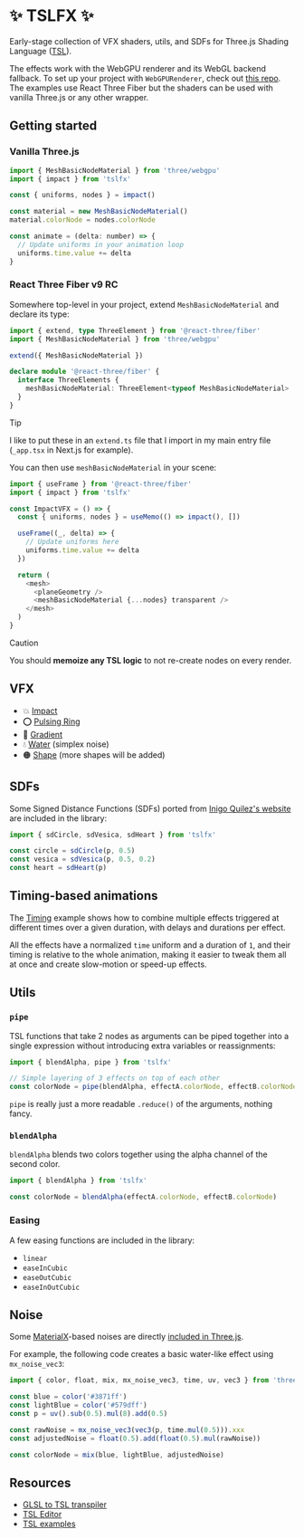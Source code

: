 # ✨ TSLFX ✨

Early-stage collection of VFX shaders, utils, and SDFs for Three.js Shading Language ([TSL](https://github.com/mrdoob/three.js/wiki/Three.js-Shading-Language)).

The effects work with the WebGPU renderer and its WebGL backend fallback. To set up your project with `WebGPURenderer`, check out [this repo](https://github.com/verekia/three-gpu-ecosystem-tests). The examples use React Three Fiber but the shaders can be used with vanilla Three.js or any other wrapper.

## Getting started

### Vanilla Three.js

```js
import { MeshBasicNodeMaterial } from 'three/webgpu'
import { impact } from 'tslfx'

const { uniforms, nodes } = impact()

const material = new MeshBasicNodeMaterial()
material.colorNode = nodes.colorNode

const animate = (delta: number) => {
  // Update uniforms in your animation loop
  uniforms.time.value += delta
}
```

### React Three Fiber v9 RC

Somewhere top-level in your project, extend `MeshBasicNodeMaterial` and declare its type:

```ts
import { extend, type ThreeElement } from '@react-three/fiber'
import { MeshBasicNodeMaterial } from 'three/webgpu'

extend({ MeshBasicNodeMaterial })

declare module '@react-three/fiber' {
  interface ThreeElements {
    meshBasicNodeMaterial: ThreeElement<typeof MeshBasicNodeMaterial>
  }
}
```

> [!TIP]
> I like to put these in an `extend.ts` file that I import in my main entry file (`_app.tsx` in Next.js for example).

You can then use `meshBasicNodeMaterial` in your scene:

```js
import { useFrame } from '@react-three/fiber'
import { impact } from 'tslfx'

const ImpactVFX = () => {
  const { uniforms, nodes } = useMemo(() => impact(), [])

  useFrame((_, delta) => {
    // Update uniforms here
    uniforms.time.value += delta
  })

  return (
    <mesh>
      <planeGeometry />
      <meshBasicNodeMaterial {...nodes} transparent />
    </mesh>
  )
}
```

> [!CAUTION]
> You should **memoize any TSL logic** to not re-create nodes on every render.

## VFX

- 💥 [Impact](https://tslfx.v1v2.io/impact)
- ⭕️ [Pulsing Ring](https://tslfx.v1v2.io/pulsing-ring)
- 🌈 [Gradient](https://tslfx.v1v2.io/gradient)
- 💧 [Water](https://tslfx.v1v2.io/water) (simplex noise)
- 🟠 [Shape](https://tslfx.v1v2.io/shape) (more shapes will be added)

## SDFs

Some Signed Distance Functions (SDFs) ported from [Inigo Quilez's website](https://iquilezles.org/articles/distfunctions2d/) are included in the library:

```js
import { sdCircle, sdVesica, sdHeart } from 'tslfx'

const circle = sdCircle(p, 0.5)
const vesica = sdVesica(p, 0.5, 0.2)
const heart = sdHeart(p)
```

## Timing-based animations

The [Timing](https://tslfx.v1v2.io/timing) example shows how to combine multiple effects triggered at different times over a given duration, with delays and durations per effect.

All the effects have a normalized `time` uniform and a duration of `1`, and their timing is relative to the whole animation, making it easier to tweak them all at once and create slow-motion or speed-up effects.

## Utils

### `pipe`

TSL functions that take 2 nodes as arguments can be piped together into a single expression without introducing extra variables or reassignments:

```js
import { blendAlpha, pipe } from 'tslfx'

// Simple layering of 3 effects on top of each other
const colorNode = pipe(blendAlpha, effectA.colorNode, effectB.colorNode, effectC.colorNode)
```

`pipe` is really just a more readable `.reduce()` of the arguments, nothing fancy.

### `blendAlpha`

`blendAlpha` blends two colors together using the alpha channel of the second color.

```js
import { blendAlpha } from 'tslfx'

const colorNode = blendAlpha(effectA.colorNode, effectB.colorNode)
```

### Easing

A few easing functions are included in the library:

- `linear`
- `easeInCubic`
- `easeOutCubic`
- `easeInOutCubic`

## Noise

Some [MaterialX](https://materialx.org/)-based noises are directly [included in Three.js](https://github.com/mrdoob/three.js/blob/master/examples/webgpu_materialx_noise.html).

For example, the following code creates a basic water-like effect using `mx_noise_vec3`:

```js
import { color, float, mix, mx_noise_vec3, time, uv, vec3 } from 'three/tsl'

const blue = color('#3871ff')
const lightBlue = color('#579dff')
const p = uv().sub(0.5).mul(8).add(0.5)

const rawNoise = mx_noise_vec3(vec3(p, time.mul(0.5))).xxx
const adjustedNoise = float(0.5).add(float(0.5).mul(rawNoise))

const colorNode = mix(blue, lightBlue, adjustedNoise)
```

## Resources

- [GLSL to TSL transpiler](https://threejs.org/examples/?q=webgpu#webgpu_tsl_transpiler)
- [TSL Editor](https://threejs.org/examples/?q=tsl#webgpu_tsl_editor)
- [TSL examples](https://threejs.org/examples/?q=tsl)
